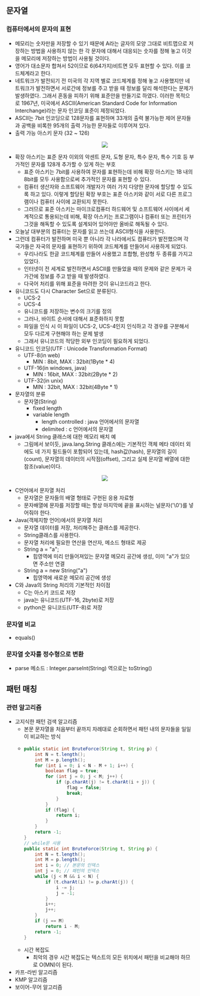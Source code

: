 ## 문자열
### 컴퓨터에서의 문자의 표현
- 메모리는 숫자만을 저장할 수 있기 때문에 A라는 글자의 모양 그대로 비트맵으로 저장하는 방법을 사용하지 않는 한 각 문자에 대해서 대응되는
  숫자를 정해 놓고 이것을 메모리에 저장하는 방법이 사용될 것이다.
- 영어가 대소문자 합쳐서 52이므로 6(64가지)비트면 모두 표현할 수 있다. 이를 코드체계라고 한다.
- 네트워크가 발전되기 전 미국의 각 지역 별로 코드체계를 정해 놓고 사용했지만 네트워크가 발전하면서 서로간에 정보를 주고 받을 때
  정보를 달리 해석한다는 문제가 발생하였다. 그래서 혼동을 피하기 위해 표준안을 만들기로 하였다. 이러한 목적으로 1967년,
  미국에서 ASCII(American Standard Code for Information Interchange)라는 문자 인코딩 표준이 제정되었다.
- ASCII는 7bit 인코딩으로 128문자를 표현하며 33개의 출력 불가능한 제어 문자들과 공백을 비록한 95개의 출력 가능한 문자들로 이루어져 있다.
- 출력 가능 아스키 문자 (32 ~ 126)
  <p align="center"><img src="https://i.postimg.cc/RFdVcNd6/img.png"></p>
- 확장 아스키는 표준 문자 이외의 악센트 문자, 도형 문자, 특수 문자, 특수 기호 등 부가적인 문자를 128개 추가할 수 있게 하는 부호
  - 표준 아스키는 7bit를 사용하여 문자를 표현하는데 비해 확장 아스키는 1B 내의 8bit를 모두 사용함으로써 추가적인 문자를 표현할 수 있다.
  - 컴퓨터 생산자와 소프트웨어 개발자가 여러 가지 다양한 문자에 할당할 수 있도록 하고 있다. 이렇게 할당된 확장 부호는 표준 아스키와 같이
    서로 다른 프로그램이나 컴퓨터 사이에 교환되지 못한다.
  - 그러므로 표준 아스키는 마이크로컴퓨터 하드웨어 및 소프트웨어 사이에서 세계적으로 통용되는데 비해, 확장 아스키는 프로그램이나
    컴퓨터 또는 프린터가 그것을 해독할 수 있도록 설계되어 있어야만 올바로 해독될 수 있다.
- 오늘날 대부분의 컴퓨터는 문자를 읽고 쓰는데 ASCII형식을 사용한다.
- 그런데 컴퓨터가 발전하며 미국 뿐 아니라 각 나라에서도 컴퓨터가 발전했으며 각 국가들은 자국의 문자를 표현하기 위하여 코드체계를
  만들어서 사용하게 되었다.
  - 우리나라도 한글 코드체계를 만들어 사용했고 조합형, 완성형 두 종류를 가지고 있었다.
  - 인터넷이 전 세계로 발전하면서 ASCII를 만들었을 때의 문제와 같은 문제가 국가간에 정보를 주고 받을 때 발생하였다.
  - 다국어 처리를 위해 표준을 마려한 것이 유니코드라고 한다.
- 유니코드도 다시 Character Set으로 분류된다.
  - UCS-2
  - UCS-4
  - 유니코드를 저장하는 변수의 크기를 정의
  - 그러나, 바이트 순서에 대해서 표준화하지 못함
  - 파일을 인식 시 이 파일이 UCS-2, UCS-4인지 인식하고 각 경우를 구분해서 모두 다르게 구현해야 하는 문제 발생
  - 그래서 유니코드의 적당한 외부 인코딩이 필요하게 되었다.
- 유니코드 인코딩(UTF : Unicode Transformation Format)
  - UTF-8(in web)
    - MIN : 8bit, MAX : 32bit(1Byte * 4)
  - UTF-16(in windows, java)
    - MIN : 16bit, MAX : 32bit(2Byte * 2)
  - UTF-32(in unix)
    - MIN : 32bit, MAX : 32bit(4Byte * 1)
- 문자열의 분류
  - 문자열(String)
    - fixed length
    - variable length
      - length controlled : java 언어에서의 문자열
      - delimited : c 언어에서의 문자열
- java에서 String 클래스에 대한 메모리 배치 예
  - 그림에서 보이듯, java.lang.String 클래스에는 기본적인 객체 메타 데이터 외에도 네 가지 필드들이 포함되어 있는데, hash값(hash),
    문자열의 길이(count), 문자열의 데이터의 시작점(offset), 그리고 실제 문자열 배열에 대한 참조(value)이다.
  <p align="center"><img src="https://i.postimg.cc/Dz0184TZ/image.png"></p>
- C언어에서 문자열 처리
  - 문자열은 문자들의 배열 형태로 구현된 응용 자료형
  - 문자배열에 문자를 저장할 때는 항상 마지막에 끝을 표시하는 널문자('\0')를 넣어줘야 한다.
- Java(객체지향 언어)에서의 문자열 처리
  - 문자열 데이터를 저장, 처리해주는 클래스를 제공한다.
  - String클래스를 사용한다.
  - 문자열 처리에 필요한 연산을 연산자, 메소드 형태로 제공
  - String a = "a";
    - 힙영역에 미리 만들어져있는 문자열 메모리 공간에 생성, 이미 "a"가 있으면 주소만 연결
  - String a = new String("a")
    - 힙영역에 새로운 메모리 공간에 생성
- C와 Java의 String 처리의 기본적인 차이점
  - C는 아스키 코드로 저장
  - java는 유니코드(UTF-16, 2byte)로 저장
  - python은 유니코드(UTF-8)로 저장
### 문자열 비교
- equals()
### 문자열 숫자를 정수형으로 변환
- parse 메소드 : Integer.parseInt(String) 역으로는 toString()
## 패턴 매칭
### 관련 알고리즘
- 고지식한 패턴 검색 알고리즘
  - 본문 문자열을 처음부터 끝까지 차례대로 순회하면서 패턴 내의 문자들을 일일이 비교하는 방식
  - ```java
    public static int BruteForce(String t, String p) {
  		int N = t.length();
  		int M = p.length();
  		for (int i = 0; i < N - M + 1; i++) {
  			boolean flag = true;
  			for (int j = 0; j < M; j++) {
  				if (p.charAt(j) != t.charAt(i + j)) {
  					flag = false;
  					break;
  				}
  			}
  			if (flag) {
  				return i;
  			}
  		}
  		return -1;
  	}
    // while문 사용
    public static int BruteForce(String t, String p) {
  		int N = t.length();
  		int M = p.length();
  		int i = 0; // 본문의 인덱스
  		int j = 0; // 패턴의 인덱스
  		while (j < M && i < N) {
  			if (t.charAt(i) != p.charAt(j)) {
  				i -= j;
  				j = -1;
  			}
  			i++;
  			j++;
  		}
  		if (j == M)
  			return i - M;
  		return -1;
  	}
    ```
  - 시간 복잡도
    - 최악의 경우 시간 복잡도는 텍스트의 모든 위치에서 패턴을 비교해야 하므로 O(MN)이 된다.
- 카프-라빈 알고리즘
- KMP 알고리즘
- 보이어-무어 알고리즘
